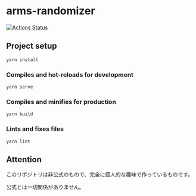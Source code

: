 # arms-randomizer

[![Actions Status](https://github.com/YutaGoto/arms-randomizer/workflows/vue-ci/badge.svg)](https://github.com/YutaGoto/arms-randomizer/actions)

## Project setup
```
yarn install
```

### Compiles and hot-reloads for development
```
yarn serve
```

### Compiles and minifies for production
```
yarn build
```

### Lints and fixes files
```
yarn lint
```

## Attention

このリポジトリは非公式のもので、完全に個人的な趣味で作っているものです。

公式とは一切関係がありません。

